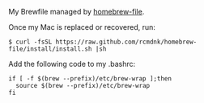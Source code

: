 My Brewfile managed by [homebrew-file](https://github.com/rcmdnk/homebrew-file).

Once my Mac is replaced or recovered, run:

```
$ curl -fsSL https://raw.github.com/rcmdnk/homebrew-file/install/install.sh |sh
```

Add the following code to my .bashrc:

```
if [ -f $(brew --prefix)/etc/brew-wrap ];then
  source $(brew --prefix)/etc/brew-wrap
fi
```
